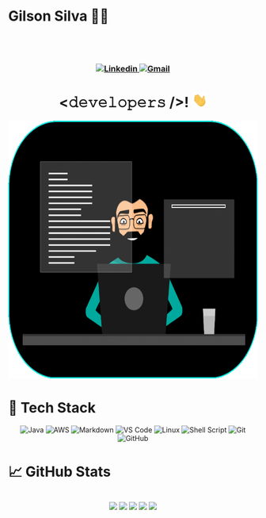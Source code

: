 # Gilson Silva :man_technologist:
<br/>

<h3> 
  <br/>

  <div align="center">
    <a href="https://www.linkedin.com/in/gilson-costa-silva">
    <img src="https://img.shields.io/badge/LinkedIn-0077B5?style=for-the-badge&logo=linkedin&logoColor=white" alt="Linkedin">
    </a>
    <a href="mailto:gilsonsilvati@gmail.com" target="_blank">
    <img src="https://img.shields.io/badge/gmail-D14836?style=for-the-badge&logo=gmail&logoColor=white" alt="Gmail">
    </a>
  </div>
</h3>

<div>
  <h1 align="center"><𝚍𝚎𝚟𝚎𝚕𝚘𝚙𝚎𝚛𝚜 />! <img src="https://github.com/ABSphreak/ABSphreak/blob/master/gifs/Hi.gif?raw=true" width="30px"></h1>
</div>

<p align="center">
  <img height="520px" src="https://github.com/ValdirCezar/Autenticacao-Tokens-JWT/blob/master/src/imd-readme.gif?raw=true" />
</p>

# 🔧 Tech Stack
<div align="center">

  ![Java](https://img.shields.io/badge/Java-ED8B00?style=for-the-badge&logo=java&logoColor=white)
  ![AWS](https://img.shields.io/badge/Amazon_AWS-232F3E?style=for-the-badge&logo=amazon-aws&logoColor=white)
  ![Markdown](https://img.shields.io/badge/markdown-%23000000.svg?&style=for-the-badge&logo=markdown&logoColor=white)
  ![VS Code](https://img.shields.io/badge/-VS%20Code-007ACC?style=for-the-badge&logo=visual-studio-code&logoColor=ffffff)
  ![Linux](https://img.shields.io/badge/Linux-FCC624?style=for-the-badge&logo=linux&logoColor=black)
  ![Shell Script](https://img.shields.io/badge/shell_script%20-%23121011.svg?&style=for-the-badge&logo=gnu-bash&logoColor=white)
  ![Git](https://img.shields.io/badge/git%20-%23F05033.svg?&style=for-the-badge&logo=git&logoColor=white)
  ![GitHub](https://img.shields.io/badge/github%20-%23121011.svg?&style=for-the-badge&logo=github&logoColor=white)

</div>

# &#x1f4c8; GitHub Stats

<div align="center" style="display:flex;flex-direction:column">

  ![](http://github-profile-summary-cards.vercel.app/api/cards/profile-details?username=gilsonsilvati&theme=yeblu)
  ![](http://github-profile-summary-cards.vercel.app/api/cards/repos-per-language?username=gilsonsilvati&theme=yeblu)
  ![](http://github-profile-summary-cards.vercel.app/api/cards/most-commit-language?username=gilsonsilvati&theme=yeblu)
  ![](http://github-profile-summary-cards.vercel.app/api/cards/stats?username=gilsonsilvati&theme=yeblu)
  ![](http://github-profile-summary-cards.vercel.app/api/cards/productive-time?username=gilsonsilvati&theme=yeblu&utcOffset=8)

</div>
